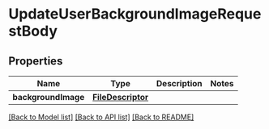 # UpdateUserBackgroundImageRequestBody

## Properties
Name | Type | Description | Notes
------------ | ------------- | ------------- | -------------
**backgroundImage** | [**FileDescriptor**](FileDescriptor.md) |  | 

[[Back to Model list]](../README.md#documentation-for-models) [[Back to API list]](../README.md#documentation-for-api-endpoints) [[Back to README]](../README.md)


